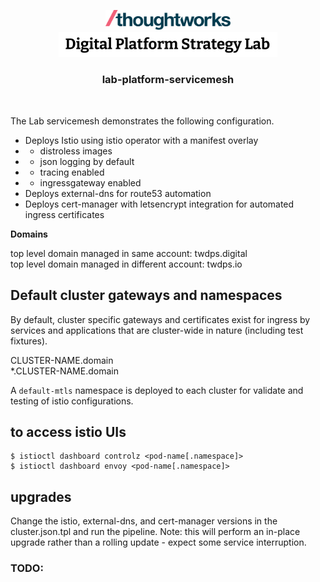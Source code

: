 <div align="center">
	<p>
		<img alt="Thoughtworks Logo" src="https://raw.githubusercontent.com/ThoughtWorks-DPS/static/master/thoughtworks_flamingo_wave.png?sanitize=true" width=200 />
    <br />
		<img alt="DPS Title" src="https://raw.githubusercontent.com/ThoughtWorks-DPS/static/master/dps_lab_title.png?sanitize=true" width=350/>
	</p>
  <h3>lab-platform-servicemesh</h3>
</div>
<br />

The Lab servicemesh demonstrates the following configuration.  

- Deploys Istio using istio operator with a manifest overlay  
- - distroless images  
- - json logging by default  
- - tracing enabled  
- - ingressgateway enabled  
- Deploys external-dns for route53 automation  
- Deploys cert-manager with letsencrypt integration for automated ingress certificates  

**Domains**  

top level domain managed in same account: twdps.digital  
top level domain managed in different account: twdps.io   

## Default cluster gateways and namespaces

By default, cluster specific gateways and certificates exist for ingress by services and applications that are cluster-wide in nature (including test fixtures).   

CLUSTER-NAME.domain  
*.CLUSTER-NAME.domain  

A `default-mtls` namespace is deployed to each cluster for validate and testing of istio configurations.  

## to access istio UIs

```
$ istioctl dashboard controlz <pod-name[.namespace]>
$ istioctl dashboard envoy <pod-name[.namespace]>
```
## upgrades

Change the istio, external-dns, and cert-manager versions in the cluster.json.tpl and run the pipeline. Note: this will perform an in-place upgrade rather than a rolling update - expect some service interruption.  

### TODO:  
